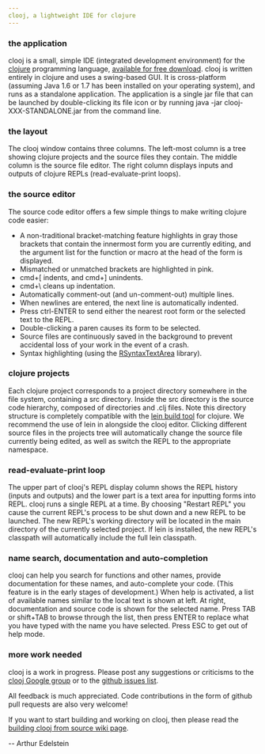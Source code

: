 ```yaml
---
clooj, a lightweight IDE for clojure
---
```


### the application
clooj is a small, simple IDE (integrated development environment) for the [clojure](http://clojure.org) programming language, [available for free download](http://www.mediafire.com/?kxa2an0k0ings). clooj is written entirely in clojure and uses a swing-based GUI. It is cross-platform (assuming Java 1.6 or 1.7 has been installed on your operating system), and runs as a standalone application. The application is a single jar file that can be launched by double-clicking its file icon or by running
java -jar clooj-XXX-STANDALONE.jar from the command line.

### the layout
The clooj window contains three columns. The left-most column is a tree showing clojure projects and the source files they contain. The middle column is the source file editor. The right column displays inputs and outputs of clojure REPLs (read-evaluate-print loops).

### the source editor
The source code editor offers a few simple things to make writing clojure code easier:

 *  A non-traditional bracket-matching feature highlights in gray those brackets that contain the innermost form you are currently editing, and the argument list for the function or macro at the head of the form is displayed.
 *  Mismatched or unmatched brackets are highlighted in pink.
 *  cmd+[ indents, and cmd+] unindents.
 *  cmd+\ cleans up indentation.
 *  Automatically comment-out (and un-comment-out) multiple lines.
 *  When newlines are entered, the next line is automatically indented. 
 *  Press ctrl-ENTER to send either the nearest root form or the selected text to the REPL.
 *  Double-clicking a paren causes its form to be selected.
 *  Source files are continuously saved in the background to prevent accidental loss of your work in the event of a crash.
 *  Syntax highlighting (using the [RSyntaxTextArea](http://fifesoft.com/rsyntaxtextarea/) library).

### clojure projects
Each clojure project corresponds to a project directory somewhere in the file system, containing a src directory. Inside the src directory is the source code hierarchy, composed of directories and .clj files. Note this directory structure is completely compatible with the [lein build tool](http://leiningen.org/) for clojure. We recommend the use of lein in alongside the clooj editor. Clicking different source files in the projects tree will automatically change the source file currently being edited, as well as switch the REPL to the appropriate namespace.

### read-evaluate-print loop
The upper part of clooj's REPL display column shows the REPL history (inputs and outputs) and the lower part is a text area for inputting forms into REPL. clooj runs a single REPL at a time. By choosing "Restart REPL" you cause the current REPL's process to be shut down and a new REPL to be launched. The new REPL's working directory will be located in the main directory of the currently selected project. If lein is installed, the new REPL's classpath will automatically include the full lein classpath.

### name search, documentation and auto-completion
clooj can help you search for functions and other names, provide documentation for these names, and auto-complete your code. (This feature is in the early stages of development.) When help is activated, a list of available names similar to the local text is shown at left. At right, documentation and source code is shown for the selected name. Press TAB or shift+TAB to browse through the list, then press ENTER to replace what you have typed with the name you have selected. Press ESC to get out of help mode.

### more work needed
clooj is a work in progress. Please post any suggestions or criticisms to the [clooj Google group](http://groups.google.com/group/clooj) or to the [github issues list](https://github.com/arthuredelstein/clooj/issues).

All feedback is much appreciated. Code contributions in the form of github pull requests are also very welcome!

If you want to start building and working on clooj, then please read the [building clooj from source wiki
page](https://github.com/arthuredelstein/clooj/wiki/Building-clooj).

-- Arthur Edelstein

